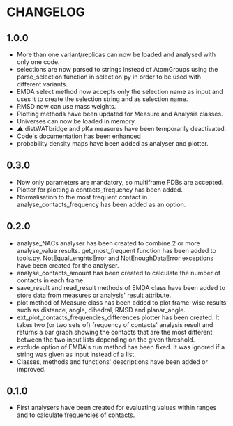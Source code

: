 # CHANGELOG

## 1.0.0
- More than one variant/replicas can now be loaded and analysed with only one code.
- selections are now parsed to strings instead of AtomGroups using the parse_selection function in selection.py in order to be used with different variants.
- EMDA select method now accepts only the selection name as input and uses it to create the selection string and as selection name.
- RMSD now can use mass weights.
- Plotting methods have been updated for Measure and Analysis classes.
- Universes can now be loaded in memory.
- :warning: distWATbridge and pKa measures have been temporarily deactivated.
- Code's documentation has been enhanced
- probability density maps have been added as analyser and plotter.


## 0.3.0
- Now only parameters are mandatory, so multiframe PDBs are accepted.
- Plotter for plotting a contacts_frequency has been added. 
- Normalisation to the most frequent contact in analyse_contacts_frequency has been added as an option.


## 0.2.0
- analyse_NACs analyser has been created to combine 2 or more analyse_value results. get_most_frequent function has been added to tools.py. NotEqualLenghtsError and NotEnoughDataError exceptions have been created for the analyser.
- analyse_contacts_amount has been created to calculate the number of contacts in each frame.
- save_result and read_result methods of EMDA class have been added to store data from measures or analysis' result attribute. 
- plot method of Measure class has been added to plot frame-wise results such as distance, angle, dihedral, RMSD and planar_angle.
- ext_plot_contacts_frequencies_differences plotter has been created. It takes two (or two sets of) frequency of contacts' analysis result and returns a bar graph showing the contacts that are the most different between the two input lists depending on the given threshold.
- exclude option of EMDA's run method has been fixed. It was ignored if a string was given as input instead of a list.
- Classes, methods and functions' descriptions have been added or improved.


## 0.1.0

- First analysers have been created for evaluating values within ranges and to calculate frequencies of contacts.